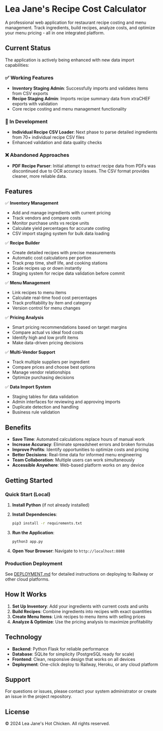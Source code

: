 # Lea Jane's Recipe Cost Calculator

A professional web application for restaurant recipe costing and menu management. Track ingredients, build recipes, analyze costs, and optimize your menu pricing - all in one integrated platform.

## Current Status

The application is actively being enhanced with new data import capabilities:

### ✅ Working Features
- **Inventory Staging Admin**: Successfully imports and validates items from CSV exports
- **Recipe Staging Admin**: Imports recipe summary data from xtraCHEF exports with validation
- Core recipe costing and menu management functionality

### 🚧 In Development
- **Individual Recipe CSV Loader**: Next phase to parse detailed ingredients from 70+ individual recipe CSV files
- Enhanced validation and data quality checks

### ❌ Abandoned Approaches
- **PDF Recipe Parser**: Initial attempt to extract recipe data from PDFs was discontinued due to OCR accuracy issues. The CSV format provides cleaner, more reliable data.

## Features

✅ **Inventory Management**
- Add and manage ingredients with current pricing
- Track vendors and compare costs
- Monitor purchase units vs recipe units
- Calculate yield percentages for accurate costing
- CSV import staging system for bulk data loading

✅ **Recipe Builder**
- Create detailed recipes with precise measurements
- Automatic cost calculations per portion
- Track prep time, shelf life, and cooking stations
- Scale recipes up or down instantly
- Staging system for recipe data validation before commit

✅ **Menu Management**
- Link recipes to menu items
- Calculate real-time food cost percentages
- Track profitability by item and category
- Version control for menu changes

✅ **Pricing Analysis**
- Smart pricing recommendations based on target margins
- Compare actual vs ideal food costs
- Identify high and low profit items
- Make data-driven pricing decisions

✅ **Multi-Vendor Support**
- Track multiple suppliers per ingredient
- Compare prices and choose best options
- Manage vendor relationships
- Optimize purchasing decisions

✅ **Data Import System**
- Staging tables for data validation
- Admin interfaces for reviewing and approving imports
- Duplicate detection and handling
- Business rule validation

## Benefits

- **Save Time**: Automated calculations replace hours of manual work
- **Increase Accuracy**: Eliminate spreadsheet errors and broken formulas
- **Improve Profits**: Identify opportunities to optimize costs and pricing
- **Better Decisions**: Real-time data for informed menu engineering
- **Team Collaboration**: Multiple users can work simultaneously
- **Accessible Anywhere**: Web-based platform works on any device

## Getting Started

### Quick Start (Local)

1. **Install Python** (if not already installed)

2. **Install Dependencies**:
   ```bash
   pip3 install -r requirements.txt
   ```

3. **Run the Application**:
   ```bash
   python3 app.py
   ```

4. **Open Your Browser**:
   Navigate to `http://localhost:8888`

### Production Deployment

See [DEPLOYMENT.md](DEPLOYMENT.md) for detailed instructions on deploying to Railway or other cloud platforms.

## How It Works

1. **Set Up Inventory**: Add your ingredients with current costs and units
2. **Build Recipes**: Combine ingredients into recipes with exact quantities
3. **Create Menu Items**: Link recipes to menu items with selling prices
4. **Analyze & Optimize**: Use the pricing analysis to maximize profitability

## Technology

- **Backend**: Python Flask for reliable performance
- **Database**: SQLite for simplicity (PostgreSQL ready for scale)
- **Frontend**: Clean, responsive design that works on all devices
- **Deployment**: One-click deploy to Railway, Heroku, or any cloud platform

## Support

For questions or issues, please contact your system administrator or create an issue in the project repository.

## License

© 2024 Lea Jane's Hot Chicken. All rights reserved.